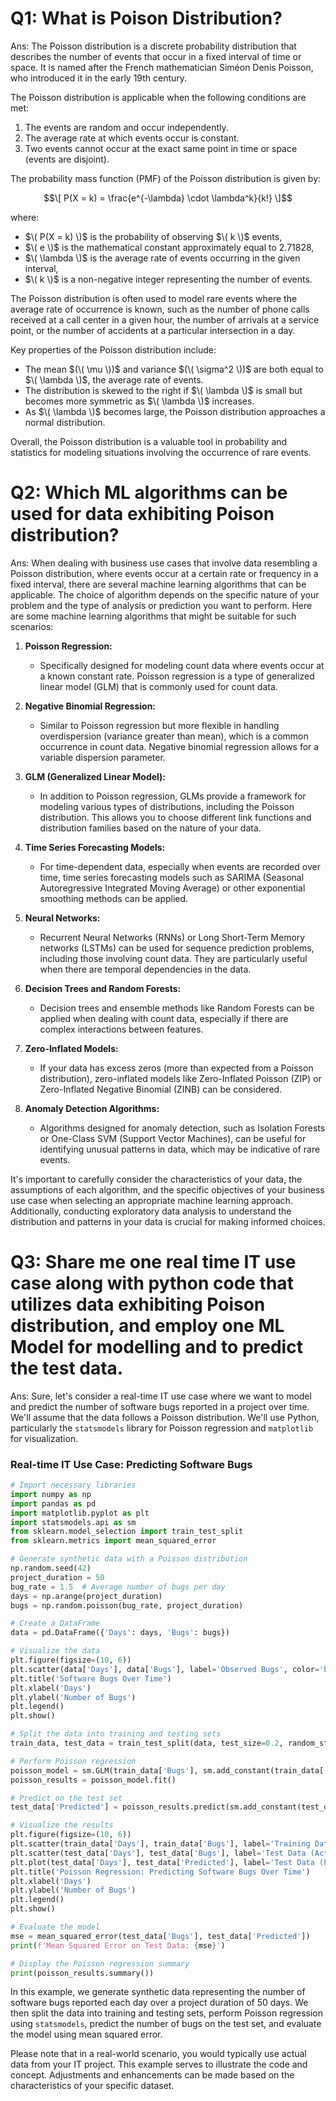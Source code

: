 # Q1: What is Poison Distribution? 
Ans: The Poisson distribution is a discrete probability distribution that describes the number of events that occur in a fixed interval of time or space. It is named after the French mathematician Siméon Denis Poisson, who introduced it in the early 19th century.

The Poisson distribution is applicable when the following conditions are met:

1. The events are random and occur independently.
2. The average rate at which events occur is constant.
3. Two events cannot occur at the exact same point in time or space (events are disjoint).

The probability mass function (PMF) of the Poisson distribution is given by:

$$\[ P(X = k) = \frac{e^{-\lambda} \cdot \lambda^k}{k!} \]$$

where:
- $\( P(X = k) \)$ is the probability of observing $\( k \)$ events,
- $\( e \)$ is the mathematical constant approximately equal to 2.71828,
- $\( \lambda \)$ is the average rate of events occurring in the given interval,
- $\( k \)$ is a non-negative integer representing the number of events.

The Poisson distribution is often used to model rare events where the average rate of occurrence is known, such as the number of phone calls received at a call center in a given hour, the number of arrivals at a service point, or the number of accidents at a particular intersection in a day.

Key properties of the Poisson distribution include:
- The mean $(\( \mu \))$ and variance $(\( \sigma^2 \))$ are both equal to $\( \lambda \)$, the average rate of events.
- The distribution is skewed to the right if $\( \lambda \)$ is small but becomes more symmetric as $\( \lambda \)$ increases.
- As $\( \lambda \)$ becomes large, the Poisson distribution approaches a normal distribution.

Overall, the Poisson distribution is a valuable tool in probability and statistics for modeling situations involving the occurrence of rare events.

# Q2: Which ML algorithms can be used for data exhibiting Poison distribution?
Ans: When dealing with business use cases that involve data resembling a Poisson distribution, where events occur at a certain rate or frequency in a fixed interval, there are several machine learning algorithms that can be applicable. The choice of algorithm depends on the specific nature of your problem and the type of analysis or prediction you want to perform. Here are some machine learning algorithms that might be suitable for such scenarios:

1. **Poisson Regression:**
   - Specifically designed for modeling count data where events occur at a known constant rate. Poisson regression is a type of generalized linear model (GLM) that is commonly used for count data.

2. **Negative Binomial Regression:**
   - Similar to Poisson regression but more flexible in handling overdispersion (variance greater than mean), which is a common occurrence in count data. Negative binomial regression allows for a variable dispersion parameter.

3. **GLM (Generalized Linear Model):**
   - In addition to Poisson regression, GLMs provide a framework for modeling various types of distributions, including the Poisson distribution. This allows you to choose different link functions and distribution families based on the nature of your data.

4. **Time Series Forecasting Models:**
   - For time-dependent data, especially when events are recorded over time, time series forecasting models such as SARIMA (Seasonal Autoregressive Integrated Moving Average) or other exponential smoothing methods can be applied.

5. **Neural Networks:**
   - Recurrent Neural Networks (RNNs) or Long Short-Term Memory networks (LSTMs) can be used for sequence prediction problems, including those involving count data. They are particularly useful when there are temporal dependencies in the data.

6. **Decision Trees and Random Forests:**
   - Decision trees and ensemble methods like Random Forests can be applied when dealing with count data, especially if there are complex interactions between features.

7. **Zero-Inflated Models:**
   - If your data has excess zeros (more than expected from a Poisson distribution), zero-inflated models like Zero-Inflated Poisson (ZIP) or Zero-Inflated Negative Binomial (ZINB) can be considered.

8. **Anomaly Detection Algorithms:**
   - Algorithms designed for anomaly detection, such as Isolation Forests or One-Class SVM (Support Vector Machines), can be useful for identifying unusual patterns in data, which may be indicative of rare events.

It's important to carefully consider the characteristics of your data, the assumptions of each algorithm, and the specific objectives of your business use case when selecting an appropriate machine learning approach. Additionally, conducting exploratory data analysis to understand the distribution and patterns in your data is crucial for making informed choices.

# Q3: Share me one real time IT use case along with python code that utilizes data exhibiting Poison distribution, and employ one ML Model for modelling and to predict the test data.
Ans: Sure, let's consider a real-time IT use case where we want to model and predict the number of software bugs reported in a project over time. We'll assume that the data follows a Poisson distribution. We'll use Python, particularly the `statsmodels` library for Poisson regression and `matplotlib` for visualization.

### Real-time IT Use Case: Predicting Software Bugs

```python
# Import necessary libraries
import numpy as np
import pandas as pd
import matplotlib.pyplot as plt
import statsmodels.api as sm
from sklearn.model_selection import train_test_split
from sklearn.metrics import mean_squared_error

# Generate synthetic data with a Poisson distribution
np.random.seed(42)
project_duration = 50
bug_rate = 1.5  # Average number of bugs per day
days = np.arange(project_duration)
bugs = np.random.poisson(bug_rate, project_duration)

# Create a DataFrame
data = pd.DataFrame({'Days': days, 'Bugs': bugs})

# Visualize the data
plt.figure(figsize=(10, 6))
plt.scatter(data['Days'], data['Bugs'], label='Observed Bugs', color='blue')
plt.title('Software Bugs Over Time')
plt.xlabel('Days')
plt.ylabel('Number of Bugs')
plt.legend()
plt.show()

# Split the data into training and testing sets
train_data, test_data = train_test_split(data, test_size=0.2, random_state=42)

# Perform Poisson regression
poisson_model = sm.GLM(train_data['Bugs'], sm.add_constant(train_data['Days']), family=sm.families.Poisson())
poisson_results = poisson_model.fit()

# Predict on the test set
test_data['Predicted'] = poisson_results.predict(sm.add_constant(test_data['Days']))

# Visualize the results
plt.figure(figsize=(10, 6))
plt.scatter(train_data['Days'], train_data['Bugs'], label='Training Data', color='blue')
plt.scatter(test_data['Days'], test_data['Bugs'], label='Test Data (Actual)', color='green')
plt.plot(test_data['Days'], test_data['Predicted'], label='Test Data (Predicted)', color='red')
plt.title('Poisson Regression: Predicting Software Bugs Over Time')
plt.xlabel('Days')
plt.ylabel('Number of Bugs')
plt.legend()
plt.show()

# Evaluate the model
mse = mean_squared_error(test_data['Bugs'], test_data['Predicted'])
print(f'Mean Squared Error on Test Data: {mse}')

# Display the Poisson regression summary
print(poisson_results.summary())
```

In this example, we generate synthetic data representing the number of software bugs reported each day over a project duration of 50 days. We then split the data into training and testing sets, perform Poisson regression using `statsmodels`, predict the number of bugs on the test set, and evaluate the model using mean squared error.

Please note that in a real-world scenario, you would typically use actual data from your IT project. This example serves to illustrate the code and concept. Adjustments and enhancements can be made based on the characteristics of your specific dataset.